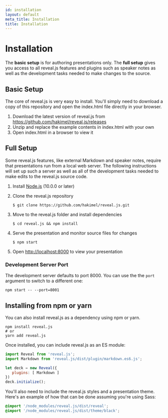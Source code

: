 ```yaml
---
id: installation
layout: default
meta_title: Installation
title: Installation
---
```


# Installation

The **basic setup** is for authoring presentations only. The **full setup** gives you access to all reveal.js features and plugins such as speaker notes as well as the development tasks needed to make changes to the source.

## Basic Setup

The core of reveal.js is very easy to install. You'll simply need to download a copy of this repository and open the index.html file directly in your browser.

1. Download the latest version of reveal.js from <https://github.com/hakimel/reveal.js/releases>
2. Unzip and replace the example contents in index.html with your own
3. Open index.html in a browser to view it

## Full Setup

Some reveal.js features, like external Markdown and speaker notes, require that presentations run from a local web server. The following instructions will set up such a server as well as all of the development tasks needed to make edits to the reveal.js source code.

1. Install [Node.js](https://nodejs.org/) (10.0.0 or later)

1. Clone the reveal.js repository
   ```shell
   $ git clone https://github.com/hakimel/reveal.js.git
   ```

1. Move to the reveal.js folder and install dependencies
   ```shell
   $ cd reveal.js && npm install
   ```

1. Serve the presentation and monitor source files for changes
   ```shell
   $ npm start
   ```

1. Open <http://localhost:8000> to view your presentation


### Development Server Port
The development server defaults to port 8000. You can use the the `port` argument to switch to a different one:
```shell
npm start -- --port=8001
```

## Installing from npm or yarn

You can also install reveal.js as a dependency using npm or yarn.

```shell
npm install reveal.js
# or
yarn add reveal.js
```

Once installed, you can include reveal.js as an ES module:
```js
import Reveal from 'reveal.js';
import Markdown from 'reveal.js/dist/plugin/markdown.es6.js';

let deck = new Reveal({
   plugins: [ Markdown ]
})
deck.initialize();
```

You'll also need to include the reveal.js styles and a presentation theme. Here's an example of how that can be done assuming you're using Sass:
```scss
@import '/node_modules/reveal.js/dist/reveal';
@import '/node_modules/reveal.js/dist/theme/black';
```